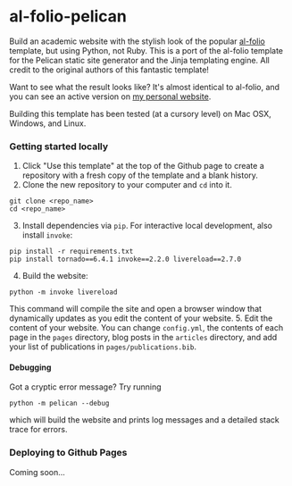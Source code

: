 # al-folio-pelican

Build an academic website with the stylish look of the popular [al-folio](https://github.com/alshedivat/al-folio) 
template, but using Python, not Ruby. This is a port of the al-folio template for the Pelican static site generator and the
Jinja templating engine. All credit to the original authors of this fantastic template!

Want to see what the result looks like? It's almost identical to al-folio, and you can see an active version on
[my personal website](https://vivek-bharadwaj.com).

Building this template has been tested (at a cursory level) on Mac OSX, Windows, and Linux.

### Getting started locally
1. Click "Use this template" at the top of the Github page to create a repository with
   a fresh copy of the template and a blank history.
2. Clone the new repository to your computer and `cd` into it.
```
git clone <repo_name>
cd <repo_name>
```
3. Install dependencies via `pip`. For interactive local development, also install `invoke`:
```
pip install -r requirements.txt
pip install tornado==6.4.1 invoke==2.2.0 livereload==2.7.0
```
4. Build the website:
```
python -m invoke livereload
```
This command will compile the site and open a browser window that dynamically updates as you edit
the content of your website.
5. Edit the content of your website. You can change `config.yml`, the contents of each page in the `pages` 
directory, blog posts in the `articles` directory, and add your list of publications in
`pages/publications.bib`.

#### Debugging
Got a cryptic error message? Try running
```
python -m pelican --debug
```
which will build the website and prints log messages and a detailed stack trace for errors.

### Deploying to Github Pages
Coming soon...





